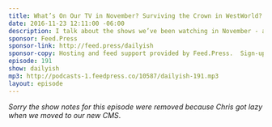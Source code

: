 ```yaml
---
title: What’s On Our TV in November? Surviving the Crown in WestWorld?
date: 2016-11-23 12:11:00 -06:00
description: I talk about the shows we’ve been watching in November - a little bit of reality TV, some Netflix drama, and an HBO mystery.
sponsor: Feed.Press
sponsor-link: http://feed.press/dailyish
sponsor-copy: Hosting and feed support provided by Feed.Press.  Sign-up today and try FeedPress on a 14 day trial (no contracts or commitments). Use promo code "dailyish" during checkout to get 10% off your first year.
episode: 191
show: dailyish
mp3: http://podcasts-1.feedpress.co/10587/dailyish-191.mp3
layout: episode
---
```


<em>Sorry the show notes for this episode were removed because Chris got lazy when we moved to our new CMS</em>.
